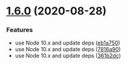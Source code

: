 # [1.6.0](https://github.com/uglow/cz-customizable-ghooks/compare/v1.5.0...v1.6.0) (2020-08-28)


### Features

* use Node 10.x and update deps ([eb1a750](https://github.com/uglow/cz-customizable-ghooks/commit/eb1a750c566b28adbb1d82997683dae64e76ae3d))
* use Node 10.x and update deps ([7816a90](https://github.com/uglow/cz-customizable-ghooks/commit/7816a90ac9d3a09348323642fe4a45e27961000e))
* use Node 10.x and update deps ([361b2dc](https://github.com/uglow/cz-customizable-ghooks/commit/361b2dc7468f291890a3dfc3a5f918462fce680d))
